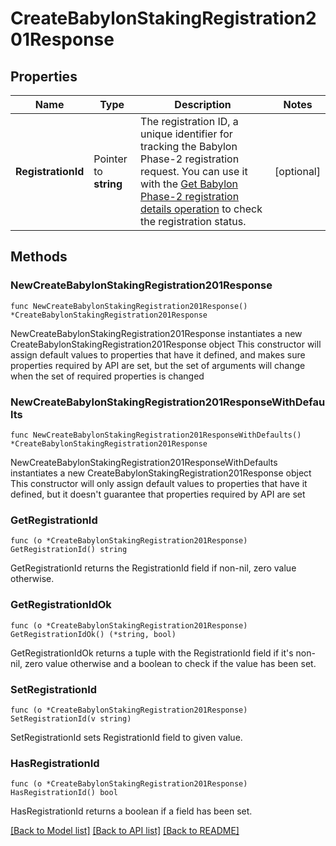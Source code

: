 # CreateBabylonStakingRegistration201Response

## Properties

Name | Type | Description | Notes
------------ | ------------- | ------------- | -------------
**RegistrationId** | Pointer to **string** | The registration ID, a unique identifier for tracking the Babylon Phase-2 registration request. You can use it with the [Get Babylon Phase-2 registration details operation](https://www.cobo.com/developers/v2/api-references/stakings/get-babylon-phase-2-registration-details) to check the registration status. | [optional] 

## Methods

### NewCreateBabylonStakingRegistration201Response

`func NewCreateBabylonStakingRegistration201Response() *CreateBabylonStakingRegistration201Response`

NewCreateBabylonStakingRegistration201Response instantiates a new CreateBabylonStakingRegistration201Response object
This constructor will assign default values to properties that have it defined,
and makes sure properties required by API are set, but the set of arguments
will change when the set of required properties is changed

### NewCreateBabylonStakingRegistration201ResponseWithDefaults

`func NewCreateBabylonStakingRegistration201ResponseWithDefaults() *CreateBabylonStakingRegistration201Response`

NewCreateBabylonStakingRegistration201ResponseWithDefaults instantiates a new CreateBabylonStakingRegistration201Response object
This constructor will only assign default values to properties that have it defined,
but it doesn't guarantee that properties required by API are set

### GetRegistrationId

`func (o *CreateBabylonStakingRegistration201Response) GetRegistrationId() string`

GetRegistrationId returns the RegistrationId field if non-nil, zero value otherwise.

### GetRegistrationIdOk

`func (o *CreateBabylonStakingRegistration201Response) GetRegistrationIdOk() (*string, bool)`

GetRegistrationIdOk returns a tuple with the RegistrationId field if it's non-nil, zero value otherwise
and a boolean to check if the value has been set.

### SetRegistrationId

`func (o *CreateBabylonStakingRegistration201Response) SetRegistrationId(v string)`

SetRegistrationId sets RegistrationId field to given value.

### HasRegistrationId

`func (o *CreateBabylonStakingRegistration201Response) HasRegistrationId() bool`

HasRegistrationId returns a boolean if a field has been set.


[[Back to Model list]](../README.md#documentation-for-models) [[Back to API list]](../README.md#documentation-for-api-endpoints) [[Back to README]](../README.md)


